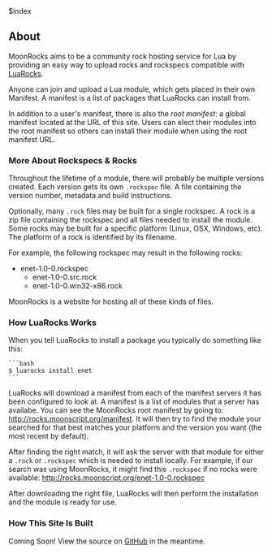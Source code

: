 <div>$index</div>

## About

MoonRocks aims to be a community rock hosting service for Lua by providing an
easy way to upload rocks and rockspecs compatible with [LuaRocks][1].

Anyone can join and upload a Lua module, which gets placed in their own
Manifest. A manifest is a list of packages that LuaRocks can install from.

In addition to a user's manifest, there is also the *root manifest*: a global
manifest located at the URL of this site. Users can elect their modules into
the root manifest so others can install their module when using the root
manifest URL.

### More About Rockspecs & Rocks

Throughout the lifetime of a module, there will probably be multiple versions
created. Each version gets its own `.rockspec` file. A file containing the
version number, metadata and build instructions.

Optionally, many `.rock` files may be built for a single rockspec. A rock is a
zip file containing the rockspec and all files needed to install the module.
Some rocks may be built for a specific platform (Linux, OSX, Windows, etc). The
platform of a rock is identified by its filename.

For example, the following rockspec may result in the following rocks:

  * enet-1.0-0.rockspec
    * enet-1.0-0.src.rock
    * enet-1.0-0.win32-x86.rock


MoonRocks is a website for hosting all of these kinds of files.

### How LuaRocks Works

When you tell LuaRocks to install a package you typically do something like
this:

    ```bash
    $ luarocks install enet
    ```

LuaRocks will download a manifest from each of the manifest servers it has been
configured to look at. A manifest is a list of modules that a server has
availabe. You can see the MoonRocks root manifest by going to:
<http://rocks.moonscript.org/manifest>. It will then try to find the module
your searched for that best matches your platform and the version you want (the
most recent by default).

After finding the right match, it will ask the server with that module for
either a `.rock` or `.rockspec` which is needed to install locally. For
example, if our search was using MoonRocks, it might find this `.rockspec` if
no rocks were available: <http://rocks.moonscript.org/enet-1.0-0.rockspec>

After downloading the right file, LuaRocks will then perform the installation
and the module is ready for use.


### How This Site Is Built

Coming Soon! View the source on [GitHub][2] in the meantime.


  [1]: http://luarocks.org/
  [2]: http://github.com/leafo/moonrocks-site

